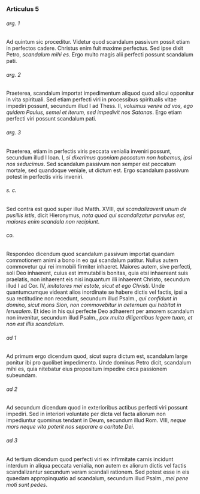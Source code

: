 ### Articulus 5

###### arg. 1
Ad quintum sic proceditur. Videtur quod scandalum passivum possit etiam in perfectos cadere. Christus enim fuit maxime perfectus. Sed ipse dixit Petro, *scandalum mihi es*. Ergo multo magis alii perfecti possunt scandalum pati.

###### arg. 2
Praeterea, scandalum importat impedimentum aliquod quod alicui opponitur in vita spirituali. Sed etiam perfecti viri in processibus spiritualis vitae impediri possunt, secundum illud I ad Thess. II, *voluimus venire ad vos, ego quidem Paulus, semel et iterum, sed impedivit nos Satanas*. Ergo etiam perfecti viri possunt scandalum pati.

###### arg. 3
Praeterea, etiam in perfectis viris peccata venialia inveniri possunt, secundum illud I Ioan. I, *si dixerimus quoniam peccatum non habemus, ipsi nos seducimus*. Sed scandalum passivum non semper est peccatum mortale, sed quandoque veniale, ut dictum est. Ergo scandalum passivum potest in perfectis viris inveniri.

###### s. c.
Sed contra est quod super illud Matth. XVIII, *qui scandalizaverit unum de pusillis istis*, dicit Hieronymus, *nota quod qui scandalizatur parvulus est, maiores enim scandala non recipiunt*.

###### co.
Respondeo dicendum quod scandalum passivum importat quandam commotionem animi a bono in eo qui scandalum patitur. Nullus autem commovetur qui rei immobili firmiter inhaeret. Maiores autem, sive perfecti, soli Deo inhaerent, cuius est immutabilis bonitas, quia etsi inhaereant suis praelatis, non inhaerent eis nisi inquantum illi inhaerent Christo, secundum illud I ad Cor. IV, *imitatores mei estote, sicut et ego Christi*. Unde quantumcumque videant alios inordinate se habere dictis vel factis, ipsi a sua rectitudine non recedunt, secundum illud Psalm., *qui confidunt in domino, sicut mons Sion, non commovebitur in aeternum qui habitat in Ierusalem*. Et ideo in his qui perfecte Deo adhaerent per amorem scandalum non invenitur, secundum illud Psalm., *pax multa diligentibus legem tuam, et non est illis scandalum*.

###### ad 1
Ad primum ergo dicendum quod, sicut supra dictum est, scandalum large ponitur ibi pro quolibet impedimento. Unde dominus Petro dicit, scandalum mihi es, quia nitebatur eius propositum impedire circa passionem subeundam.

###### ad 2
Ad secundum dicendum quod in exterioribus actibus perfecti viri possunt impediri. Sed in interiori voluntate per dicta vel facta aliorum non impediuntur quominus tendant in Deum, secundum illud Rom. VIII, *neque mors neque vita poterit nos separare a caritate Dei*.

###### ad 3
Ad tertium dicendum quod perfecti viri ex infirmitate carnis incidunt interdum in aliqua peccata venialia, non autem ex aliorum dictis vel factis scandalizantur secundum veram scandali rationem. Sed potest esse in eis quaedam appropinquatio ad scandalum, secundum illud Psalm., *mei pene moti sunt pedes*.


